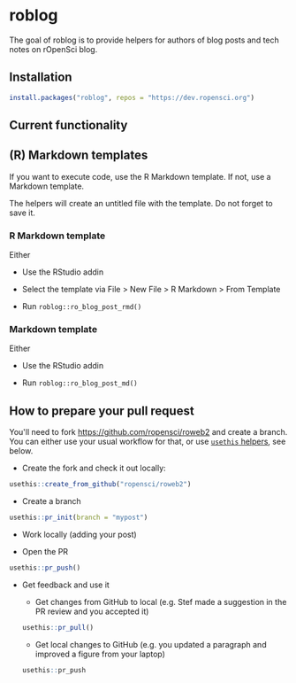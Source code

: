 # roblog

The goal of roblog is to provide helpers for authors of blog posts and tech notes on rOpenSci blog.

## Installation

``` r
install.packages("roblog", repos = "https://dev.ropensci.org")
```

## Current functionality

## (R) Markdown templates

If you want to execute code, use the R Markdown template. If not, use a Markdown template.

The helpers will create an untitled file with the template. Do not forget to save it.

### R Markdown template

Either

* Use the RStudio addin

* Select the template via File > New File > R Markdown > From Template

* Run `roblog::ro_blog_post_rmd()`

### Markdown template

Either

* Use the RStudio addin

* Run `roblog::ro_blog_post_md()`

## How to prepare your pull request

You'll need to fork https://github.com/ropensci/roweb2 and create a branch. You can either use your usual workflow for that, or use [`usethis` helpers](https://usethis.r-lib.org/reference/pr_init.html#for-contributors), see below.

* Create the fork and check it out locally:

```r
usethis::create_from_github("ropensci/roweb2")
```

* Create a branch

```r
usethis::pr_init(branch = "mypost")
```
* Work locally (adding your post)

* Open the PR

```r
usethis::pr_push()
```
* Get feedback and use it

    * Get changes from GitHub to local (e.g. Stef made a suggestion in the PR review and you accepted it)

    ```r
    usethis::pr_pull()
    ```

    * Get local changes to GitHub (e.g. you updated a paragraph and improved a figure from your laptop)
    
    ```r
    usethis::pr_push
    ```
